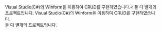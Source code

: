 Visual Studio(C#)의 Winform을 이용하여 CRUD를 구현하였습니다.<
둘 다 별개의 프로젝트입니다.
Visual Studio(C#)의 Winform을 이용하여 CRUD를 구현하였습니다.<br />
둘 다 별개의 프로젝트입니다.